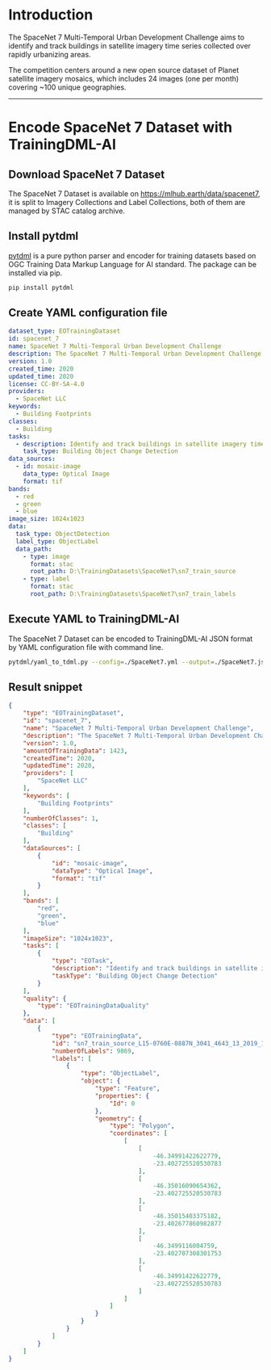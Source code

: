 # Introduction

The SpaceNet 7 Multi-Temporal Urban Development Challenge aims to identify and track buildings in satellite imagery time series collected over rapidly urbanizing areas.

The competition centers around a new open source dataset of Planet satellite imagery mosaics, which includes 24 images (one per month) covering ~100 unique geographies.

---

# Encode SpaceNet 7 Dataset with TrainingDML-AI

## Download SpaceNet 7 Dataset

The SpaceNet 7 Dataset is available on https://mlhub.earth/data/spacenet7, it is split to Imagery Collections and Label Collections, both of them are managed by STAC catalog archive.

## Install pytdml

[pytdml](https://github.com/TrainingDML/pytdml) is a pure python parser and encoder for training datasets based on OGC
Training Data Markup Language for AI standard. The package can be installed via pip.

```bash
pip install pytdml
```

## Create YAML configuration file

```yaml
dataset_type: EOTrainingDataset
id: spacenet_7
name: SpaceNet 7 Multi-Temporal Urban Development Challenge
description: The SpaceNet 7 Multi-Temporal Urban Development Challenge aims to help address this deficit and develop novel computer vision methods for non-video time series data.
version: 1.0
created_time: 2020
updated_time: 2020
license: CC-BY-SA-4.0
providers:
  - SpaceNet LLC
keywords:
  - Building Footprints
classes:
  - Building
tasks:
  - description: Identify and track buildings in satellite imagery time series
    task_type: Building Object Change Detection
data_sources:
  - id: mosaic-image
    data_type: Optical Image
    format: tif
bands:
  - red
  - green
  - blue
image_size: 1024x1023
data:
  task_type: ObjectDetection
  label_type: ObjectLabel
  data_path:
    - type: image
      format: stac
      root_path: D:\TrainingDatasets\SpaceNet7\sn7_train_source
    - type: label
      format: stac
      root_path: D:\TrainingDatasets\SpaceNet7\sn7_train_labels

```

## Execute YAML to TrainingDML-AI

The SpaceNet 7 Dataset can be encoded to TrainingDML-AI JSON format by YAML configuration file with command line.

```bash
pytdml/yaml_to_tdml.py --config=./SpaceNet7.yml --output=./SpaceNet7.json
```

## Result snippet

```json
{
    "type": "EOTrainingDataset",
    "id": "spacenet_7",
    "name": "SpaceNet 7 Multi-Temporal Urban Development Challenge",
    "description": "The SpaceNet 7 Multi-Temporal Urban Development Challenge aims to help address this deficit and develop novel computer vision methods for non-video time series data.",
    "version": 1.0,
    "amountOfTrainingData": 1423,
    "createdTime": 2020,
    "updatedTime": 2020,
    "providers": [
        "SpaceNet LLC"
    ],
    "keywords": [
        "Building Footprints"
    ],
    "numberOfClasses": 1,
    "classes": [
        "Building"
    ],
    "dataSources": [
        {
            "id": "mosaic-image",
            "dataType": "Optical Image",
            "format": "tif"
        }
    ],
    "bands": [
        "red",
        "green",
        "blue"
    ],
    "imageSize": "1024x1023",
    "tasks": [
        {
            "type": "EOTask",
            "description": "Identify and track buildings in satellite imagery time series ",
            "taskType": "Building Object Change Detection"
        }
    ],
    "quality": {
        "type": "EOTrainingDataQuality"
    },
    "data": [
        {
            "type": "EOTrainingData",
            "id": "sn7_train_source_L15-0760E-0887N_3041_4643_13_2019_11",
            "numberOfLabels": 9869,
            "labels": [
                {
                    "type": "ObjectLabel",
                    "object": {
                        "type": "Feature",
                        "properties": {
                            "Id": 0
                        },
                        "geometry": {
                            "type": "Polygon",
                            "coordinates": [
                                [
                                    [
                                        -46.34991422622779,
                                        -23.402725520530783
                                    ],
                                    [
                                        -46.35016090654362,
                                        -23.402725520530783
                                    ],
                                    [
                                        -46.35015403375182,
                                        -23.402677860982877
                                    ],
                                    [
                                        -46.3499116004759,
                                        -23.402707308301753
                                    ],
                                    [
                                        -46.34991422622779,
                                        -23.402725520530783
                                    ]
                                ]
                            ]
                        }
                    }
                }
            ]
        }
    ]
}
```
